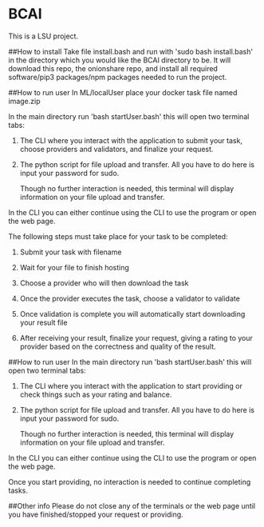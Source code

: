 # BCAI
This is a LSU project.

##How to install
Take file install.bash and run with 'sudo bash install.bash' in the directory which you would like the BCAI directory to be.
It will download this repo, the onionshare repo, and install all required software/pip3 packages/npm packages needed to run the project.

##How to run user
In ML/localUser place your docker task file named image.zip

In the main directory run 'bash startUser.bash' this will open two terminal tabs:

1) The CLI where you interact with the application to submit your task, choose providers and validators, and finalize your request.

2) The python script for file upload and transfer. All you have to do here is input your password for sudo.

	Though no further interaction is needed, this terminal will display information on your file upload and transfer.

In the CLI you can either continue using the CLI to use the program or open the web page.

The following steps must take place for your task to be completed:

1) Submit your task with filename

2) Wait for your file to finish hosting

3) Choose a provider who will then download the task

4) Once the provider executes the task, choose a validator to validate

5) Once validation is complete you will automatically start downloading your result file

6) After receiving your result,  finalize your request, giving a rating to your provider based on the correctness and quality of the result.

##How to run user
In the main directory run 'bash startUser.bash' this will open two terminal tabs:

1) The CLI where you interact with the application to start providing or check things such as your rating and balance.

2) The python script for file upload and transfer. All you have to do here is input your password for sudo.

	Though no further interaction is needed, this terminal will display information on your file upload and transfer.

In the CLI you can either continue using the CLI to use the program or open the web page.

Once you start providing, no interaction is needed to continue completing tasks.

##Other info
Please do not close any of the terminals or the web page until you have finished/stopped your request or providing.
